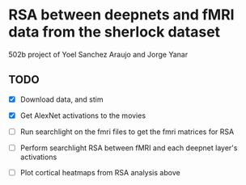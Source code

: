 # RSA between deepnets and fMRI data from the sherlock dataset

502b project of Yoel Sanchez Araujo and Jorge Yanar

## TODO

- [x] Download data, and stim
- [x] Get AlexNet activations to the movies
- [ ] Run searchlight on the fmri files to get the fmri matrices for RSA
- [ ] Perform searchlight RSA between fMRI and each deepnet layer's activations
- [ ] Plot cortical heatmaps from RSA analysis above



